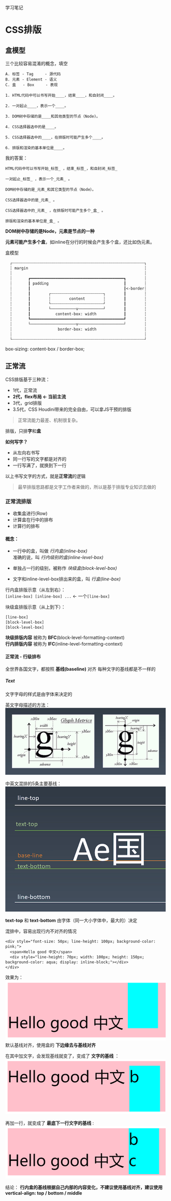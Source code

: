 学习笔记

# CSS排版

## 盒模型

三个比较容易混淆的概念，填空
```
A. 标签 - Tag     - 源代码
B. 元素 - Element - 语义
C. 盒   - Box     - 表现

1. HTML代码中可以书写开始____，结束____，和自封闭____。

2. 一对起止____，表示一个____。

3. DOM树中存储的是____和其他类型的节点（Node)。

4. CSS选择器选中的是____。

5. CSS选择器选中的____，在排版时可能产生多个____。

6. 排版和渲染的基本单位是____。
```

我的答案：
```
HTML代码中可以书写开始_标签_ ，结束_标签_，和自封闭_标签_

一对起止_标签_ ，表示一个_元素_ 。

DOM树中存储的是_元素_和其它类型的节点（Node）。

CSS选择器选中的是_元素_ 。

CSS选择器选中的_元素_ ，在排版时可能产生多个_盒_ 。

排版和渲染的基本单位是_盒_ 。
```

**DOM树中存储的是Node，元素是节点的一种**  

**元素可能产生多个盒**，如inline在分行的时候会产生多个盒，还比如伪元素。  

盒模型  
```
  ┌┄┄┄┄┄┄┄┄┄┄┄┄┄┄┄┄┄┄┄┄┄┄┄┄┄┄┄┄┄┄┄┄┄┄┄┄┄┄┄┄┄┄┄┄┄┄┄┄┄┄┄┄┄┄┄┄┄┄┐
  ┆ margin                                                   ┆
  ┆                                                          ┆
  ┆       ┏━━━━━━━━━━━━━━━━━━━━━━━━━━━━━━━━━━━━━━━━━┓        ┆
  ┆       ┃ padding                                 ┃        ┆
  ┆       ┃                                         ┃<-border┆
  ┆       ┃        ┌┄┄┄┄┄┄┄┄┄┄┄┄┄┄┄┄┄┄┄┄┄┄┄┐        ┃        ┆
  ┆       ┃        ┆        content        ┆        ┃        ┆
  ┆       ┃        └┄┄┄┄┄┄┄┄┄┄┄┄┄┄┄┄┄┄┄┄┄┄┄┘        ┃        ┆
  ┆       ┃        └───────────v───────────┘        ┃        ┆
  ┆       ┃           content-box: width            ┃        ┆
  ┆       ┗━━━━━━━━━━━━━━━━━━━━━━━━━━━━━━━━━━━━━━━━━┛        ┆
  ┆       └────────────────────v────────────────────┘        ┆
  ┆                    border-box: width                     ┆
  ┆                                                          ┆
  └┄┄┄┄┄┄┄┄┄┄┄┄┄┄┄┄┄┄┄┄┄┄┄┄┄┄┄┄┄┄┄┄┄┄┄┄┄┄┄┄┄┄┄┄┄┄┄┄┄┄┄┄┄┄┄┄┄┄┘
```
box-sizing: content-box / border-box;

## 正常流

CSS排版基于三种流：
- 1代，正常流
- **2代，flex布局 <- 当前主流**
- 3代，grid排版
- 3.5代，CSS Houdini带来的完全自由，可以拿JS干预的排版

> 正常流能力最差、机制很复杂。

排版，只排**字**和**盒**

**如何写字？**
- 从左向右书写
- 同一行写的文字都是对齐的
- 一行写满了，就换到下一行

以上书写文字的方式，就是**正常流**的逻辑

> 最早排版思路都是文字工作者来做的，所以是基于排版专业知识去做的

### 正常流排版
- 收集盒进行(Row)
- 计算盒在行中的排布
- 计算行的排布

#### 概念：
- 一行中的盒，叫做 *行内盒(inline-box)*  
  准确的说，叫 *行内级别的盒(inline-level-box)*  

- 单独占一行的级别，被称作 *块级盒(block-level-box)*  

- 文字和inline-level-box排出来的盒，叫 *行盒(line-box)*  

行内盒排版示意（从左到右）：  
 `[inline-box] [inline-box] ...` ← 一个`[line-box]`  

块级盒排版示意（从上到下）：
```
[line-box]
[block-level-box]
[block-level-box]
```

**块级排版内容** 被称为 **BFC**(block-level-formatting-context)  
**行内排版内容** 被称为 **IFC**(inline-level-formatting-context)  

#### 正常流 - 行级排布

全世界各国文字，都按照 **基线(baseline)** 对齐
每种文字的基线都是不一样的

##### Text
文字字母的样式是由字体来决定的

英文字母描述的方法：
![英文字母描述的方法](./001_efont.png)

中英文混排的5条主要基线：
![中英文混排的5条主要基线](./002_mix.png)

**text-top** 和 **text-bottom** 由字体（同一大小字体中，最大的）决定

混排中，容易出现行内不对齐的情况
```
<div style="font-size: 50px; line-height: 100px; background-color: pink;">
  <span>Hello good 中文</span>
  <div style="line-height: 70px; width: 100px; height: 150px; background-color: aqua; display: inline-block;"></div>
</div>
```
效果为：  
![demo效果](./003_demoEffect.png)  
默认基线对齐，使用盒的 **下边缘去与基线对齐**   

在其中加文字，会发现基线就变了，变成了 **文字的基线** ：  
![demo效果2](./004_demoEffect2.png)  

再加一行，就变成了 **最底下一行文字的基线** :  
![demo效果2](./005_demoEffect3.png)  

结论： **行内盒的基线根据自己内部的内容变化，不建议使用基线对齐，建议使用vertical-align: top / bottom / middle**  

